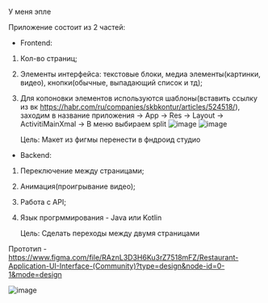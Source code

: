 У меня эпле

Приложение состоит из 2 частей:

 - Frontend:
1. Кол-во страниц;
2. Элементы интерфейса: текстовые блоки, медиа элементы(картинки, видео), кнопки(обычные, выпадающий список и тд);
3. Для копоновки элементов используются шаблоны(вставить ссылку из вк https://habr.com/ru/companies/skbkontur/articles/524518/), заходим в название приложения 
 -> App -> Res -> Layout -> ActivitiMainXmal -> В меню выбираем split
   ![image](https://github.com/b6e6b6r6a/5_Semestr/assets/113089548/88a49e4b-21f9-440c-beb3-d0088a0dc80c)
   ![image](https://github.com/b6e6b6r6a/5_Semestr/assets/113089548/d81d697c-97d7-4ce6-856c-c373ed72537b)

   
   Цель: Макет из фигмы перенести в фндроид студио

 - Backend:
1. Переключение между страницами;
2. Анимация(проигрывание видео);
3. Работа с API;
4. Язык прогрммирования - Java или Kotlin

   Цель: Сделать переходы между двумя страницами

Прототип - https://www.figma.com/file/RAznL3D3H6Ku3rZ7518mFZ/Restaurant-Application-UI-Interface-(Community)?type=design&node-id=0-1&mode=design

![image](https://github.com/b6e6b6r6a/5_Semestr/assets/113089548/a6d9a6c2-adb3-4ae4-8740-e906075a2a87)
